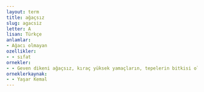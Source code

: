 ```yaml
---
layout: term
title: ağaçsız
slug: agacsiz
letter: A
lisan: Türkçe
anlamlar:
- Ağacı olmayan
ozellikler:
- - sıfat
ornekler:
- - Geven dikeni ağaçsız, kıraç yüksek yamaçların, tepelerin bitkisi olduğu kadar uçsuz bucaksız Anadolu bozkırlarının da bitkisidir.
orneklerkaynak:
- - Yaşar Kemal
---
```

